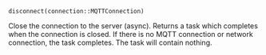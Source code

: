 ```
disconnect(connection::MQTTConnection)
```

Close the connection to the server (async). Returns a task which completes when the connection is closed. If there is no MQTT connection or network connection, the task completes. The task will contain nothing.
